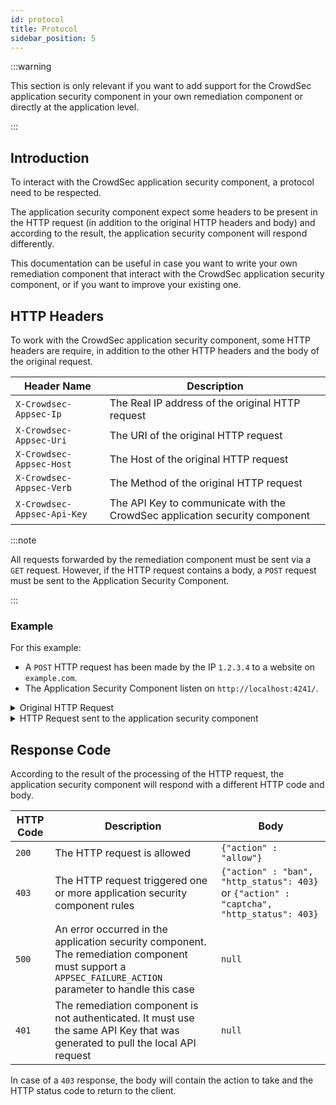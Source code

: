 ```yaml
---
id: protocol
title: Protocol
sidebar_position: 5
---
```


:::warning

This section is only relevant if you want to add support for the CrowdSec application security component in your own remediation component or directly at the application level.

:::

## Introduction

To interact with the CrowdSec application security component, a protocol need to be respected.

The application security component expect some headers to be present in the HTTP request (in addition to the original HTTP headers and body) and according to the result, the application security component will respond differently.

This documentation can be useful in case you want to write your own remediation component that interact with the CrowdSec application security component, or if you want to improve your existing one.

## HTTP Headers

To work with the CrowdSec application security component, some HTTP headers are require, in addition to the other HTTP headers and the body of the original request.

| Header Name                 | Description                                                                |
| --------------------------- | -------------------------------------------------------------------------- |
| `X-Crowdsec-Appsec-Ip`      | The Real IP address of the original HTTP request                           |
| `X-Crowdsec-Appsec-Uri`     | The URI of the original HTTP request                                       |
| `X-Crowdsec-Appsec-Host`    | The Host of the original HTTP request                                      |
| `X-Crowdsec-Appsec-Verb`    | The Method of the original HTTP request                                    |
| `X-Crowdsec-Appsec-Api-Key` | The API Key to communicate with the CrowdSec application security component |

:::note

All requests forwarded by the remediation component must be sent via a `GET` request. However, if the HTTP request contains a body, a `POST` request must be sent to the Application Security Component.

:::

### Example

For this example:

- A `POST` HTTP request has been made by the IP `1.2.3.4` to a website on `example.com`.
- The Application Security Component listen on `http://localhost:4241/`.

<details>
<summary>Original HTTP Request</summary>

```
POST /login HTTP/1.1
Host: example.com
User-Agent: Mozilla/5.0 (Windows NT 10.0; Win64; x64; rv:68.0) Gecko/20100101 Firefox/68.0
Accept: text/html,application/xhtml+xml,application/xml;q=0.9,*/*;q=0.8
Accept-Language: en-US,en;q=0.5
Accept-Encoding: gzip, deflate
Content-Type: application/x-www-form-urlencoded
Content-Length: 73
Connection: keep-alive
Upgrade-Insecure-Requests: 1

username=admin' OR '1'='1' -- &password=password

```

</details>

<details>
<summary>HTTP Request sent to the application security component</summary>

```
POST / HTTP/1.1
Host: localhost:4241
X-Crowdsec-Appsec-ip: 1.2.3.4
X-Crowdsec-Appsec-Uri: /login
X-Crowdsec-Appsec-Host: example.com
X-Crowdsec-Appsec-Verb: POST
X-Crowdsec-Appsec-Api-Key: <API_KEY>
User-Agent: Mozilla/5.0 (Windows NT 10.0; Win64; x64; rv:68.0) Gecko/20100101 Firefox/68.0
Accept: text/html,application/xhtml+xml,application/xml;q=0.9,*/*;q=0.8
Accept-Language: en-US,en;q=0.5
Accept-Encoding: gzip, deflate
Content-Type: application/x-www-form-urlencoded
Content-Length: 73
Connection: keep-alive
Upgrade-Insecure-Requests: 1

username=admin' OR '1'='1' -- &password=password

```

</details>

## Response Code

According to the result of the processing of the HTTP request, the application security component will respond with a different HTTP code and body.

| HTTP Code | Description                                                                                                                                          | Body                                             |
| --------- | ---------------------------------------------------------------------------------------------------------------------------------------------------- | ------------------------------------------------ |
| `200`     | The HTTP request is allowed                                                                                                                          | `{"action" : "allow"}`                           |
| `403`     | The HTTP request triggered one or more application security component rules                                                                           | `{"action" : "ban", "http_status": 403}` or `{"action" : "captcha", "http_status": 403}` |
| `500`     | An error occurred in the application security component. The remediation component must support a `APPSEC_FAILURE_ACTION` parameter to handle this case | `null`                                           |
| `401`     | The remediation component is not authenticated. It must use the same API Key that was generated to pull the local API request                        | `null`                                           |

In case of a `403` response, the body will contain the action to take and the HTTP status code to return to the client.